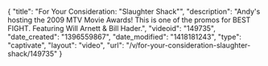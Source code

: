 {
    "title": "For Your Consideration: \"Slaughter Shack\"",
    "description": "Andy's hosting the 2009 MTV Movie Awards! This is one of the promos for BEST FIGHT. Featuring Will Arnett & Bill Hader.",
    "videoid": "149735",
    "date_created": "1396559867",
    "date_modified": "1418181243",
    "type": "captivate",
    "layout": "video",
    "url": "\/v\/for-your-consideration-slaughter-shack\/149735"
}